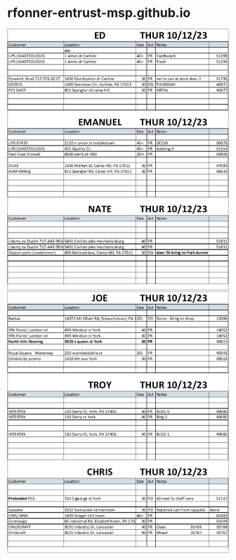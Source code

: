 # rfonner-entrust-msp.github.io
<body>
    <img src="./Images/Page1Image.png" alt="Image 1">
    <img src="./Images/Page2Image.png" alt="Image 2">    
</body>
